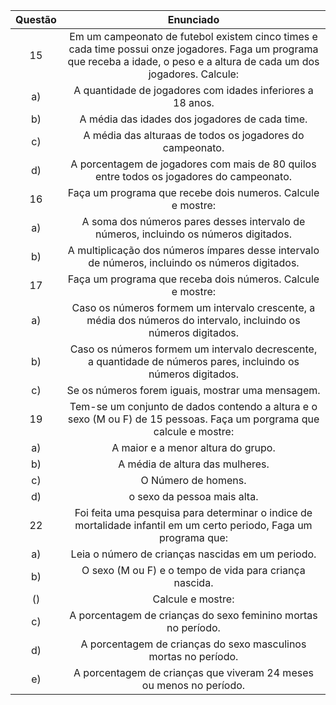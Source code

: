  Questão | Enunciado
:---------: | :------:
 15    | Em um campeonato de futebol existem cinco times e cada time possui onze jogadores. Faga um programa que receba a idade, o peso e a altura de cada um dos jogadores. Calcule:
 a)  | A quantidade de jogadores com idades inferiores a 18 anos.
 b)  | A média das idades dos jogadores de cada time.
 c)  | A média das alturaas de todos os jogadores do campeonato.
 d)  | A porcentagem de jogadores com mais de 80 quilos entre todos os jogadores do campeonato.
 16  | Faça um programa que recebe dois numeros. Calcule e mostre:
 a)  | A soma dos números pares desses intervalo de números, incluindo os números digitados.
 b)  | A multiplicação dos números ímpares desse intervalo de números, incluindo os números digitados.
 17  | Faça um programa que receba dois números. Calcule e mostre:
 a)  | Caso os números formem um intervalo crescente, a média dos números do intervalo, incluindo os números digitados.
 b)  | Caso os números formem um intervalo decrescente, a quantidade de números pares, incluindo os números digitados.
 c)  | Se os números forem iguais, mostrar uma mensagem.
 19  | Tem-se um conjunto de dados contendo a altura e o sexo (M ou F) de 15 pessoas. Faça um porgrama que calcule e mostre:
 a)  | A maior e a menor altura do grupo.
 b)  | A média de altura das mulheres.
 c)  | O Número de homens.
 d)  | o sexo da pessoa mais alta.
 22  | Foi feita uma pesquisa para determinar o indice de mortalidade infantil em um certo periodo, Faga um programa que:
 a)  | Leia o número de crianças nascidas em um periodo.
 b)  | O sexo (M ou F) e o tempo de vida para criança nascida.
 ()  | Calcule e mostre: 
 c)  |  A porcentagem de crianças do sexo feminino mortas no período.
 d)  | A porcentagem de crianças do sexo masculinos mortas no período.
 e)  | A porcentagem de crianças que viveram 24 meses ou menos no período.
